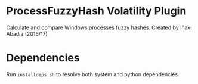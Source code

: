 # ProcessFuzzyHash Volatility Plugin
Calculate and compare Windows processes fuzzy hashes.  Created by Iñaki Abadía (2016/17)

# Dependencies

Run `installdeps.sh` to resolve both system and python dependencies. 

